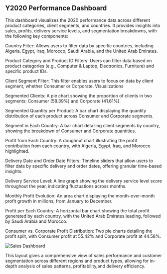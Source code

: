 Y2020 Performance Dashboard
-----------------------------------------------------------------------------------------------------------------------------------------------------------------------
This dashboard visualizes the 2020 performance data across different product categories, client segments, and countries. It provides insights into sales, profits, delivery service levels,
and segmentation breakdowns, with the following key components:

Country Filter: Allows users to filter data by specific countries, including Algeria, Egypt, Iraq, Morocco, Saudi Arabia, and the United Arab Emirates.

Product Category and Product ID Filters: Users can filter data based on product categories (e.g., Computer & Laptop, Electronics, Furniture) and specific product IDs.

Client Segment Filter: This filter enables users to focus on data by client segment, whether Consumer or Corporate.
Visualizations

Segmented Clients: A pie chart showing the proportion of clients in two segments: Consumer (58.39%) and Corporate (41.61%).


Segmented Quantity per Product: A bar chart displaying the quantity distribution of each product across Consumer and Corporate segments.


Segment in Each Country: A bar chart detailing client segments by country, showing the breakdown of Consumer and Corporate quantities.

Profit from Each Country: A doughnut chart illustrating the profit contribution from each country, with Algeria, Egypt, Iraq, and Morocco highlighted.

Delivery Date and Order Date Filters: Timeline sliders that allow users to filter data by specific delivery and order dates, offering granular time-based insights.

Delivery Service Level: A line graph showing the delivery service level score throughout the year, indicating fluctuations across months.

Monthly Profit Evolution: An area chart displaying the month-over-month profit growth in millions, from January to December.

Profit per Each Country: A horizontal bar chart showing the total profit generated by each country, with the United Arab Emirates leading, followed by Saudi Arabia and Morocco.

Consumer vs. Corporate Profit Distribution: Two pie charts detailing the profit split, with Consumer profit at 55.42% and Corporate profit at 44.58%.

![Sales Dashboard](https://github.com/user-attachments/assets/ec4df126-6359-4806-b2af-398ae350c256)


This layout gives a comprehensive view of sales performance and customer segmentation across different regions and product types,
allowing for in-depth analysis of sales patterns, profitability,and delivery efficiency.







